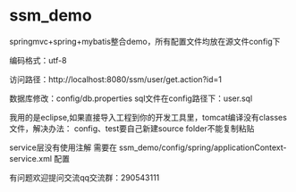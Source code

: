# ssm_demo
springmvc+spring+mybatis整合demo，所有配置文件均放在源文件config下


编码格式：utf-8

访问路径：http://localhost:8080/ssm/user/get.action?id=1

数据库修改：config/db.properties
sql文件在config路径下：user.sql

我用的是eclipse,如果直接导入工程到你的开发工具里，tomcat编译没有classes文件，解决办法：
config、test要自己新建source folder不能复制粘贴

service层没有使用注解
需要在
ssm_demo/config/spring/applicationContext-service.xml
配置


有问题欢迎提问交流qq交流群：290543111

